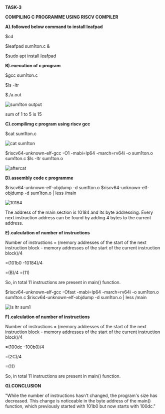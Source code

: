 **TASK-3**

**COMPILING C PROGRAMME USING RISCV COMPILER**

**A).followed below command to install leafpad**

$cd

$leafpad sum1ton.c &

$sudo apt install leafpad

**B).execution of c program**

$gcc sum1ton.c

$ls -ltr

$./a.out


![sum1ton output](https://github.com/NaveenReddyMiniPuri123/Vsdquadron-mini-internship/assets/167668786/4ebbb5e3-dc19-499c-a01a-e6f35484ba83)

sum of 1 to 5 is 15

**C).compilimg c program using riscv gcc**

$cat sum1ton.c


![cat sum1ton](https://github.com/NaveenReddyMiniPuri123/Vsdquadron-mini-internship/assets/167668786/3eb3a05e-6e2f-41ed-bb2b-ef9caac41c9f)

$riscv64-unknown-elf-gcc -O1 -mabi=lp64 -march=rv64i -o sum1ton.o sum1ton.c
$ls -ltr sum1ton.o

![aftercat](https://github.com/NaveenReddyMiniPuri123/Vsdquadron-mini-internship/assets/167668786/a816d2f6-0009-4c8a-8a63-ade3d5dfecb4)


**D).assembly code c programme**

$riscv64-unknown-elf-objdump -d sum1ton.o
$riscv64-unknown-elf-objdump -d sum1ton.o | less
/main


![10184](https://github.com/NaveenReddyMiniPuri123/Vsdquadron-mini-internship/assets/167668786/3907b8ec-a9bd-4cae-a4fc-16e0edc991d1)

The address of the main section is 10184 and its byte addressing. Every next instruction address can be found by adding 4 bytes to the current address.

**E).calculation of number of instructions**

Number of instrustions = (memory addresses of the start of the next instruction block - memory addresses of the start of the current instruction block)/4

=(101b0 -10184)/4

=(B)/4 =(11)

So, in total 11 instructions are present in main() function.

$riscv64-unknown-elf-gcc -Ofast -mabi=lp64 -march=rv64i -o sum1ton.o sum1ton.c
$riscv64-unknown-elf-objdump -d sum1ton.o | less
/main


![ls ltr sum1](https://github.com/NaveenReddyMiniPuri123/Vsdquadron-mini-internship/assets/167668786/83acd7f0-7264-4bfd-bdd1-a836e47a8d96)

**F).calculation of number of instructions**

Number of instrustions = (memory addresses of the start of the next instruction block - memory addresses of the start of the current instruction block)/4

=(100dc -100b0)/4

=(2C)/4

=(11)

So, in total 11 instructions are present in main() function.

**G).CONCLUSION**

"While the number of instructions hasn't changed, the program's size has decreased. This change is noticeable in the byte address of the main() function, which previously started with 101b0 but now starts with 100dc."








